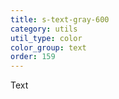 ```yaml
---
title: s-text-gray-600
category: utils
util_type: color
color_group: text
order: 159
---
```

<div class="s-text-gray-600">Text</div>